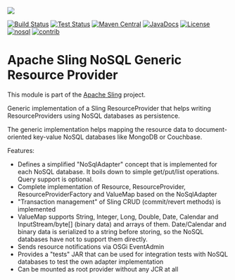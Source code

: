 [<img src="http://sling.apache.org/res/logos/sling.png"/>](http://sling.apache.org)

 [![Build Status](https://builds.apache.org/buildStatus/icon?job=sling-org-apache-sling-nosql-generic-1.8)](https://builds.apache.org/view/S-Z/view/Sling/job/sling-org-apache-sling-nosql-generic-1.8) [![Test Status](https://img.shields.io/jenkins/t/https/builds.apache.org/view/S-Z/view/Sling/job/sling-org-apache-sling-nosql-generic-1.8.svg)](https://builds.apache.org/view/S-Z/view/Sling/job/sling-org-apache-sling-nosql-generic-1.8/test_results_analyzer/) [![Maven Central](https://maven-badges.herokuapp.com/maven-central/org.apache.sling/org.apache.sling.nosql.generic/badge.svg)](http://search.maven.org/#search%7Cga%7C1%7Cg%3A%22org.apache.sling%22%20a%3A%22org.apache.sling.nosql.generic%22) [![JavaDocs](https://www.javadoc.io/badge/org.apache.sling/org.apache.sling.nosql.generic.svg)](https://www.javadoc.io/doc/org.apache.sling/org.apache.sling.nosql.generic) [![License](https://img.shields.io/badge/License-Apache%202.0-blue.svg)](https://www.apache.org/licenses/LICENSE-2.0) [![nosql](https://sling.apache.org/badges/group-nosql.svg)](https://github.com/apache/sling-aggregator/blob/master/docs/groups/nosql.md)&#32;[![contrib](http://sling.apache.org/badges/status-contrib.svg)](https://github.com/apache/sling-aggregator/blob/master/docs/status/contrib.md)

# Apache Sling NoSQL Generic Resource Provider

This module is part of the [Apache Sling](https://sling.apache.org) project.

Generic implementation of a Sling ResourceProvider that helps writing ResourceProviders using NoSQL databases as persistence.

The generic implementation helps mapping the resource data to document-oriented key-value NoSQL databases like MongoDB or Couchbase.

Features:

* Defines a simplified "NoSqlAdapter" concept that is implemented for each NoSQL database. It boils down to simple get/put/list operations. Query support is optional.
* Complete implementation of Resource, ResourceProvider, ResourceProviderFactory and ValueMap based on the NoSqlAdapter
* "Transaction management" of Sling CRUD (commit/revert methods) is implemented
* ValueMap supports String, Integer, Long, Double, Date, Calendar and InputStream/byte\[\] (binary data) and arrays of them. Date/Calendar and binary data is serialized to a string before storing, so the NoSQL databases have not to support them directly.
* Sends resource notifications via OSGi EventAdmin
* Provides a "tests" JAR that can be used for integration tests with NoSQL databases to test the own adapter implementation
* Can be mounted as root provider without any JCR at all
